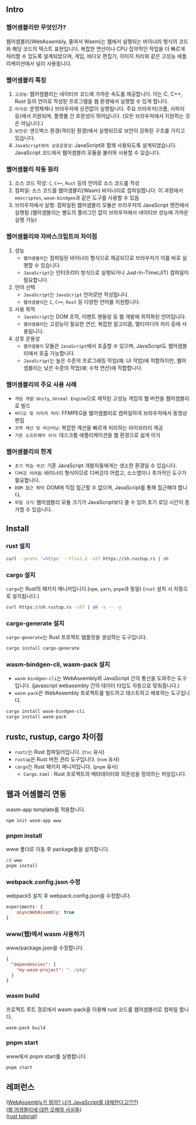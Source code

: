 ## Intro
### 웹어셈블리란 무엇인가?
웹어셈블리(WebAssembly, 줄여서 Wasm)는 웹에서 실행되는 바이너리 형식의 코드와 해당 코드의 텍스트 표현입니다. 복잡한 연산이나 CPU 집약적인 작업을 더 빠르게 처리할 수 있도록 설계되었으며, 게임, 비디오 편집기, 이미지 처리와 같은 고성능 애플리케이션에서 널리 사용됩니다.

### 웹어셈블리 특징
1. `고성능`: 웹어셈블리는 네이티브 코드에 가까운 속도를 제공합니다. 이는 C, C++, Rust 등의 언어로 작성된 프로그램을 웹 환경에서 실행할 수 있게 합니다.
2. `이식성`: 운영체제나 브라우저에 상관없이 실행됩니다. 주요 브라우저(크롬, 사파리 등)에서 지원되며, 플랫폼 간 호환성이 뛰어납니다. (모든 브라우저에서 지원하는 것은 아닙니다.)
3. `보안성`: 샌드박스 환경(격리된 환경)에서 실행되므로 보안이 강화된 구조를 가지고 있습니다.
4. `JavaScript와의 상호운용성`: JavaScript와 함께 사용되도록 설계되었습니다. JavaScript 코드에서 웹어셈블리 모듈을 불러와 사용할 수 있습니다.

### 웹어셈블리 작동 원리
1. 소스 코드 작성: `C`, `C++`, `Rust` 등의 언어로 소스 코드를 작성
2. 컴파일: 소스 코드를 웹어셈블리(Wasm) 바이너리로 컴파일합니다. 이 과정에서 `emscripten`, `wasm-bindgen`과 같은 도구를 사용할 수 있음
3. 브라우저에서 실행: 컴파일된 웹어셈블리 모듈은 브라우저의 JavaScript 엔진에서 실행됨 (웹어셈블리는 별도의 플러그인 없이 브라우저에서 네이티브 성능에 가까운 실행 가능)

### 웹어셈블리와 자바스크립트의 차이점
1. 성능
   - `웹어셈블리`는 컴파일된 바이너리 형식으로 제공되므로 브라우저가 이를 바로 실행할 수 있습니다.
   - `JavaScript`는 인터프리터 방식으로 실행되거나 Just-In-Time(JIT) 컴파일이 필요합니다.
2. 언어 선택
   - `JavaScript`는 `JavaScript` 언어로만 작성됩니다.
   - `웹어셈블리`는 `C`, `C++`, `Rust` 등 다양한 언어를 지원합니다.
3. 사용 목적
   - `JavaScript`는 DOM 조작, 이벤트 핸들링 등 웹 개발에 최적화된 언어입니다. 
   - `웹어셈블리`는 고성능이 필요한 연산, 복잡한 알고리즘, 멀티미디어 처리 등에 사용됩니다.
4. 상호 운용성 
   - `웹어셈블리` 모듈은 `JavaScript`에서 호출할 수 있으며, JavaScript도 웹어셈블리에서 호출 가능합니다. 
   - `JavaScript`는 높은 수준의 프로그래밍 작업(예: UI 작업)에 적합하지만, 웹어셈블리는 낮은 수준의 작업(예: 수학 연산)에 적합합니다.

### 웹어셈블리의 주요 사용 사례
- `게임 개발`: `Unity`, `Unreal Engine`으로 제작된 고성능 게임의 웹 버전을 웹어셈블리로 빌드
- `비디오 및 이미지 처리`: FFMPEG을 웹어셈블리로 컴파일하여 브라우저에서 동영상 편집
- `과학 계산 및 머신러닝`: 복잡한 계산을 빠르게 처리하는 라이브러리 제공
- `기존 소프트웨어 이식`: 데스크톱 애플리케이션을 웹 환경으로 쉽게 이식

### 웹어셈블리의 한계
- `초기 학습 곡선`: 기존 JavaScript 개발자들에게는 생소한 환경일 수 있습니다.
- `디버깅 어려움`: 바이너리 형식이므로 디버깅이 어렵고, 소스맵이나 추가적인 도구가 필요합니다.
- `DOM 접근 제약`: DOM에 직접 접근할 수 없으며, JavaScript를 통해 접근해야 합니다.
- `파일 크기`: 웹어셈블리 모듈 크기가 JavaScript보다 클 수 있어 초기 로딩 시간이 증가할 수 있습니다.

## Install
### rust 설치
```bash
curl --proto '=https' --tlsv1.2 -sSf https://sh.rustup.rs | sh
```

### cargo 설치
`cargo`는 Rust의 패키지 매니저입니다.(`npm`, `yarn`, `pnpm`과 동일) (`rust` 설치 시 자동으로 설치됩니다.)
```bash 
curl https://sh.rustup.rs -sSf | sh -s -- -y
```

### cargo-generate 설치
`cargo-generate`는 Rust 프로젝트 템플릿을 생성하는 도구입니다.
```bash
cargo install cargo-generate
```

### wasm-bindgen-cli, wasm-pack 설치
- `wasm-bindgen-cli`는 WebAssembly와 JavaScript 간의 통신을 도와주는 도구입니다. (javascript webassmbly 간의 데이터 타입도 자동으로 맞춰줍니다.)
- `wasm-pack`은 WebAssembly 프로젝트를 빌드하고 테스트하고 배포하는 도구입니다.
```bash
cargo install wasm-bindgen-cli
cargo install wasm-pack
```


## rustc, rustup, cargo 차이점
- `rustc`는 Rust 컴파일러입니다. (`tsc` 유사)
- `rustup`은 Rust 버전 관리 도구입니다. (`nvm` 유사) 
- `cargo`는 Rust 패키지 매니저입니다. (`pnpm` 유사)
  - `Cargo.toml` : Rust 프로젝트의 메타데이터와 의존성을 정의하는 파일입니다.

## 웹과 어셈블리 연동
wasm-app template를 적용합니다.
```bash
npm init wasm-app www
```
### pnpm install
www 폴더로 이동 후 package들을 설치합니다.
```bash
cd www
pnpm install
```

### webpack.config.json 수정
webpack5 설치 후 webpack.config.json을 수정합니다.
```js
experiments: {
    asyncWebAssembly: true
}
```

### www(웹)에서 wasm 사용하기
www/package.json을 수정합니다.
```json
{
  "dependencies": {
    "my-wasm-project": "../pkg"
  }
}
```

### wasm build
프로젝트 루트 경로에서 wasm-pack을 이용해 rust 코드를 웹어셈블리로 컴파일 합니다.
```bash
wasm-pack build
```

### pnpm start
www에서 pnpm start를 실행합니다.
```bash
pnpm start
```


## 레퍼런스
([WebAssembly가 뭐야? 너가 JavaScript를 대체한다고!?!?](https://hooninedev.com/240522/))\
([웹 어셈블리에 대한 오해와 사실들](https://velog.io/@kimgh06/%EC%9B%B9-%EC%96%B4%EC%85%88%EB%B8%94%EB%A6%AC%EC%97%90-%EB%8C%80%ED%95%9C-%EC%98%A4%ED%95%B4%EC%99%80-%EC%82%AC%EC%8B%A4%EB%93%A4))\
([rust tutorial](https://rustwasm.github.io/book/game-of-life/hello-world.html))

